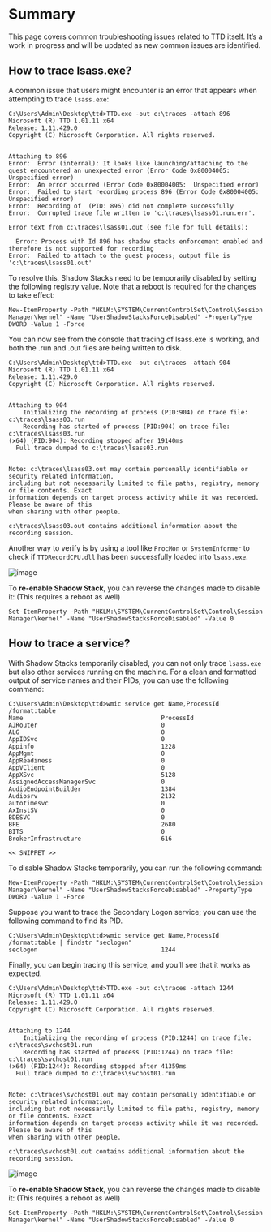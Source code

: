 # Summary

This page covers common troubleshooting issues related to TTD itself. It’s a work in progress and will be updated as new common issues are identified.

## How to trace lsass.exe?

A common issue that users might encounter is an error that appears when attempting to trace `lsass.exe`:

```
C:\Users\Admin\Desktop\ttd>TTD.exe -out c:\traces -attach 896
Microsoft (R) TTD 1.01.11 x64
Release: 1.11.429.0
Copyright (C) Microsoft Corporation. All rights reserved.


Attaching to 896
Error:  Error (internal): It looks like launching/attaching to the guest encountered an unexpected error (Error Code 0x80004005:  Unspecified error)
Error:  An error occurred (Error Code 0x80004005:  Unspecified error)
Error:  Failed to start recording process 896 (Error Code 0x80004005:  Unspecified error)
Error:  Recording of  (PID: 896) did not complete successfully
Error:  Corrupted trace file written to 'c:\traces\lsass01.run.err'.

Error text from c:\traces\lsass01.out (see file for full details):

  Error: Process with Id 896 has shadow stacks enforcement enabled and therefore is not supported for recording
Error:  Failed to attach to the guest process; output file is 'c:\traces\lsass01.out'
```

To resolve this, Shadow Stacks need to be temporarily disabled by setting the following registry value. Note that a reboot is required for the changes to take effect:

```
New-ItemProperty -Path "HKLM:\SYSTEM\CurrentControlSet\Control\Session Manager\kernel" -Name "UserShadowStacksForceDisabled" -PropertyType DWORD -Value 1 -Force
```

You can now see from the console that tracing of lsass.exe is working, and both the .run and .out files are being written to disk.

```
C:\Users\Admin\Desktop\ttd>TTD.exe -out c:\traces -attach 904
Microsoft (R) TTD 1.01.11 x64
Release: 1.11.429.0
Copyright (C) Microsoft Corporation. All rights reserved.


Attaching to 904
    Initializing the recording of process (PID:904) on trace file: c:\traces\lsass03.run
    Recording has started of process (PID:904) on trace file: c:\traces\lsass03.run
(x64) (PID:904): Recording stopped after 19140ms
  Full trace dumped to c:\traces\lsass03.run


Note: c:\traces\lsass03.out may contain personally identifiable or security related information,
including but not necessarily limited to file paths, registry, memory or file contents. Exact
information depends on target process activity while it was recorded. Please be aware of this
when sharing with other people.

c:\traces\lsass03.out contains additional information about the recording session.
```

Another way to verify is by using a tool like `ProcMon` or `SystemInformer` to check if `TTDRecordCPU.dll` has been successfully loaded into `lsass.exe`.

![image](https://github.com/user-attachments/assets/cad04764-c4ee-426b-8263-7884d2139e24)

To **re-enable Shadow Stack**, you can reverse the changes made to disable it: (This requires a reboot as well)

```
Set-ItemProperty -Path "HKLM:\SYSTEM\CurrentControlSet\Control\Session Manager\kernel" -Name "UserShadowStacksForceDisabled" -Value 0
```

## How to trace a service?

With Shadow Stacks temporarily disabled, you can not only trace `lsass.exe` but also other services running on the machine. For a clean and formatted output of service names and their PIDs, you can use the following command:

```
C:\Users\Admin\Desktop\ttd>wmic service get Name,ProcessId /format:table
Name                                      ProcessId
AJRouter                                  0
ALG                                       0
AppIDSvc                                  0
Appinfo                                   1228
AppMgmt                                   0
AppReadiness                              0
AppVClient                                0
AppXSvc                                   5128
AssignedAccessManagerSvc                  0
AudioEndpointBuilder                      1384
Audiosrv                                  2132
autotimesvc                               0
AxInstSV                                  0
BDESVC                                    0
BFE                                       2680
BITS                                      0
BrokerInfrastructure                      616

<< SNIPPET >>
```

To disable Shadow Stacks temporarily, you can run the following command:

```
New-ItemProperty -Path "HKLM:\SYSTEM\CurrentControlSet\Control\Session Manager\kernel" -Name "UserShadowStacksForceDisabled" -PropertyType DWORD -Value 1 -Force
```

Suppose you want to trace the Secondary Logon service; you can use the following command to find its PID.

```
C:\Users\Admin\Desktop\ttd>wmic service get Name,ProcessId /format:table | findstr "seclogon"
seclogon                                  1244
```

Finally, you can begin tracing this service, and you’ll see that it works as expected.

```
C:\Users\Admin\Desktop\ttd>TTD.exe -out c:\traces -attach 1244
Microsoft (R) TTD 1.01.11 x64
Release: 1.11.429.0
Copyright (C) Microsoft Corporation. All rights reserved.


Attaching to 1244
    Initializing the recording of process (PID:1244) on trace file: c:\traces\svchost01.run
    Recording has started of process (PID:1244) on trace file: c:\traces\svchost01.run
(x64) (PID:1244): Recording stopped after 41359ms
  Full trace dumped to c:\traces\svchost01.run


Note: c:\traces\svchost01.out may contain personally identifiable or security related information,
including but not necessarily limited to file paths, registry, memory or file contents. Exact
information depends on target process activity while it was recorded. Please be aware of this
when sharing with other people.

c:\traces\svchost01.out contains additional information about the recording session.
```

![image](https://github.com/user-attachments/assets/98ac4b6c-a74c-4259-997f-b346829b4616)


To **re-enable Shadow Stack**, you can reverse the changes made to disable it: (This requires a reboot as well)

```
Set-ItemProperty -Path "HKLM:\SYSTEM\CurrentControlSet\Control\Session Manager\kernel" -Name "UserShadowStacksForceDisabled" -Value 0
```
